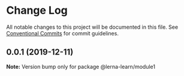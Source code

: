 # Change Log

All notable changes to this project will be documented in this file.
See [Conventional Commits](https://conventionalcommits.org) for commit guidelines.

## 0.0.1 (2019-12-11)

**Note:** Version bump only for package @lerna-learn/module1
